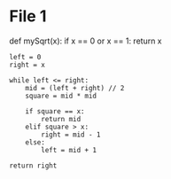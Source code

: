# File 1
def mySqrt(x):
    if x == 0 or x == 1:
        return x

    left = 0
    right = x

    while left <= right:
        mid = (left + right) // 2
        square = mid * mid

        if square == x:
            return mid
        elif square > x:
            right = mid - 1
        else:
            left = mid + 1

    return right
